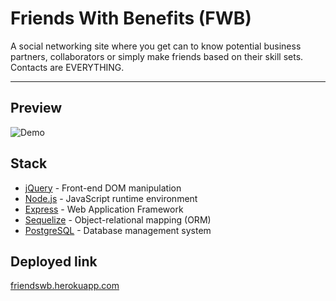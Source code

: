 Friends With Benefits (FWB)
===================

A social networking site where you get can to know potential business partners, collaborators or simply make friends based on their skill sets. Contacts are EVERYTHING.

----------


Preview
-------------
![Demo](http://i.giphy.com/l0MYAaDaUtt1yzkBi.gif)


Stack
-------------
- [jQuery](https://jquery.com/) - Front-end DOM manipulation
- [Node.js](https://nodejs.org/) - JavaScript runtime environment
- [Express](http://expressjs.com/) - Web Application Framework
- [Sequelize](http://docs.sequelizejs.com/) - Object-relational mapping (ORM)
- [PostgreSQL](https://www.postgresql.org/) - Database management system

Deployed link
-------------
[friendswb.herokuapp.com](https://friendswb.herokuapp.com/)
